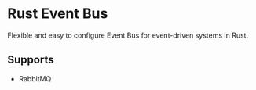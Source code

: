 # Rust Event Bus
Flexible and easy to configure Event Bus for event-driven systems in Rust.

## Supports
- RabbitMQ